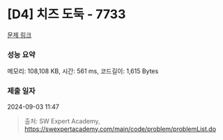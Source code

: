 # [D4] 치즈 도둑 - 7733 

[문제 링크](https://swexpertacademy.com/main/code/problem/problemDetail.do?contestProbId=AWrDOdQqRCUDFARG) 

### 성능 요약

메모리: 108,108 KB, 시간: 561 ms, 코드길이: 1,615 Bytes

### 제출 일자

2024-09-03 11:47



> 출처: SW Expert Academy, https://swexpertacademy.com/main/code/problem/problemList.do